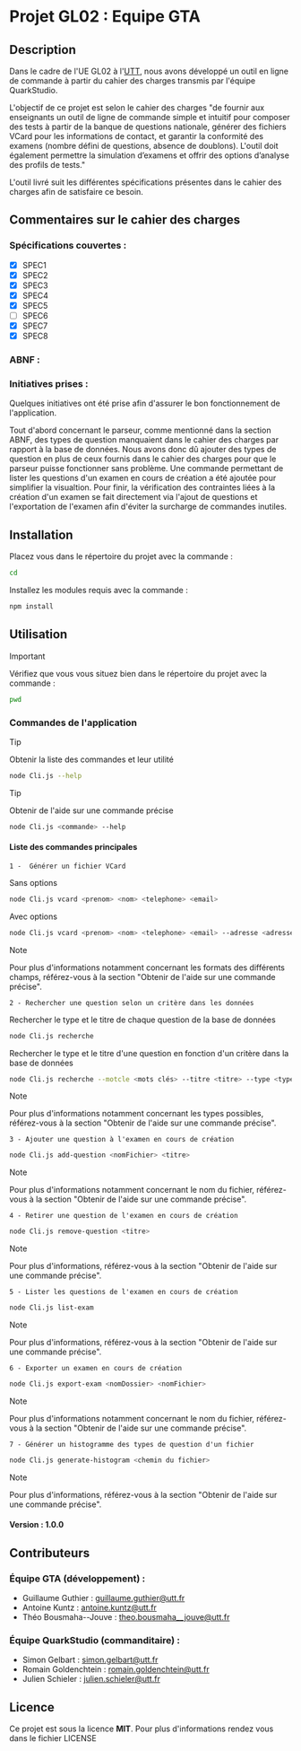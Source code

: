# Projet GL02 : Equipe GTA

## Description

Dans le cadre de l'UE GL02 à l'[UTT](https://www.utt.fr/), nous avons développé un outil en ligne de commande à partir du cahier des charges transmis par l'équipe QuarkStudio.

L'objectif de ce projet est selon le cahier des charges "de fournir aux enseignants un outil de ligne de commande simple et intuitif pour composer des tests à partir de la banque de questions nationale, générer des fichiers VCard pour les informations de contact, et garantir la conformité des examens (nombre défini de questions, absence de doublons). L'outil doit également permettre la simulation d’examens et offrir des options d’analyse des profils de tests."

L'outil livré suit les différentes spécifications présentes dans le cahier des charges afin de satisfaire ce besoin.

## Commentaires sur le cahier des charges

### Spécifications couvertes :

- [x] SPEC1
- [x] SPEC2
- [x] SPEC3
- [x] SPEC4
- [x] SPEC5
- [ ] SPEC6
- [x] SPEC7
- [x] SPEC8

### ABNF :



### Initiatives prises :

Quelques initiatives ont été prise afin d'assurer le bon fonctionnement de l'application.

Tout d'abord concernant le parseur, comme mentionné dans la section ABNF, des types de question manquaient dans le cahier des charges par rapport à la base de données. Nous avons donc dû ajouter des types de question en plus de ceux fournis dans le cahier des charges pour que le parseur puisse fonctionner sans problème.
Une commande permettant de lister les questions d'un examen en cours de création a été ajoutée pour simplifier la visualtion.
Pour finir, la vérification des contraintes liées à la création d'un examen se fait directement via l'ajout de questions et l'exportation de l'examen afin d'éviter la surcharge de commandes inutiles.

## Installation

Placez vous dans le répertoire du projet avec la commande :

```bash
cd
```


Installez les modules requis avec la commande :

```bash
npm install
```

## Utilisation

> [!IMPORTANT]
> Vérifiez que vous vous situez bien dans le répertoire du projet avec la commande :

```bash
pwd
```


### Commandes de l'application

> [!TIP]
> Obtenir la liste des commandes et leur utilité
```bash
node Cli.js --help
```


> [!TIP]
> Obtenir de l'aide sur une commande précise
```bash
node Cli.js <commande> --help
```



#### Liste des commandes principales

    1 -  Générer un fichier VCard

Sans options
```bash
node Cli.js vcard <prenom> <nom> <telephone> <email>
```


Avec options
```bash
node Cli.js vcard <prenom> <nom> <telephone> <email> --adresse <adresse> --output <nomFichier> --uri <uri>
```

> [!NOTE]
> Pour plus d'informations notamment concernant les formats des différents champs, référez-vous à la section "Obtenir de l'aide sur une commande précise".


    2 - Rechercher une question selon un critère dans les données

Rechercher le type et le titre de chaque question de la base de données
```bash
node Cli.js recherche
```


Rechercher le type et le titre d'une question en fonction d'un critère dans la base de données
```bash
node Cli.js recherche --motcle <mots clés> --titre <titre> --type <type>
```

> [!NOTE]
> Pour plus d'informations notamment concernant les types possibles, référez-vous à la section "Obtenir de l'aide sur une commande précise".


    3 - Ajouter une question à l'examen en cours de création

```bash
node Cli.js add-question <nomFichier> <titre>
```

> [!NOTE]
> Pour plus d'informations notamment concernant le nom du fichier, référez-vous à la section "Obtenir de l'aide sur une commande précise".


    4 - Retirer une question de l'examen en cours de création

```bash
node Cli.js remove-question <titre>
```

> [!NOTE]
> Pour plus d'informations, référez-vous à la section "Obtenir de l'aide sur une commande précise".


    5 - Lister les questions de l'examen en cours de création

```bash
node Cli.js list-exam
```

> [!NOTE]
> Pour plus d'informations, référez-vous à la section "Obtenir de l'aide sur une commande précise".


    6 - Exporter un examen en cours de création

```bash
node Cli.js export-exam <nomDossier> <nomFichier>
```

> [!NOTE]
> Pour plus d'informations notamment concernant le nom du fichier, référez-vous à la section "Obtenir de l'aide sur une commande précise".


    7 - Générer un histogramme des types de question d'un fichier

```bash
node Cli.js generate-histogram <chemin du fichier>
```

> [!NOTE]
> Pour plus d'informations, référez-vous à la section "Obtenir de l'aide sur une commande précise".



#### Version : **1.0.0**


## Contributeurs

### Équipe **GTA** (développement) :

- Guillaume Guthier : <guillaume.guthier@utt.fr>
- Antoine Kuntz : <antoine.kuntz@utt.fr>
- Théo Bousmaha--Jouve : <theo.bousmaha__jouve@utt.fr>

### Équipe **QuarkStudio** (commanditaire) :

- Simon Gelbart : <simon.gelbart@utt.fr>
- Romain Goldenchtein : <romain.goldenchtein@utt.fr>
- Julien Schieler : <julien.schieler@utt.fr>

## Licence

Ce projet est sous la licence **MIT**. Pour plus d'informations rendez vous dans le fichier LICENSE